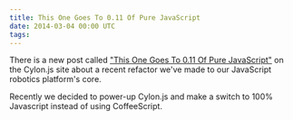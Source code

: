 ```yaml
---
title: This One Goes To 0.11 Of Pure JavaScript
date: 2014-03-04 00:00 UTC
tags:
---
```


There is a new post called ["This One Goes To 0.11 Of Pure JavaScript"](http://cylonjs.com/blog/2014/03/04/this-one-goes-to-0.11-of-pure-javascript/) on the Cylon.js site about a recent refactor we've made to our JavaScript robotics platform's core.

Recently we decided to power-up Cylon.js and make a switch to 100% Javascript instead of using CoffeeScript. 
